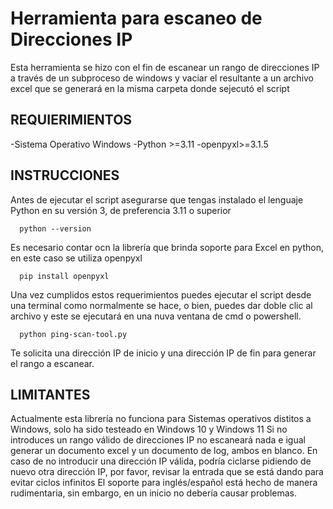 # Herramienta para escaneo de Direcciones IP
Esta herramienta se hizo con el fin de escanear un rango de direcciones IP a través de un subproceso de windows y vaciar el resultante a un archivo excel que se generará en la misma carpeta donde sejecutó el script

## REQUIERIMIENTOS
-Sistema Operativo Windows
-Python >=3.11
-openpyxl>=3.1.5

## INSTRUCCIONES
Antes de ejecutar el script asegurarse que tengas instalado el lenguaje Python en su versión 3, de preferencia 3.11 o superior
```
  python --version
```

Es necesario contar ocn la librería que brinda soporte para Excel en python, en este caso se utiliza openpyxl
```
  pip install openpyxl
```

Una vez cumplidos estos requerimientos puedes ejecutar el script desde una terminal como normalmente se hace, o bien, puedes dar doble clic al archivo y este se ejecutará en una nuva ventana de cmd o powershell.
```
  python ping-scan-tool.py
```


 Te solicita una dirección IP de inicio y una dirección IP de fin para generar el rango a escanear.


## LIMITANTES
Actualmente esta librería no funciona para Sistemas operativos distitos a Windows, solo ha sido testeado en Windows 10 y Windows 11
Si no introduces un rango válido de direcciones IP no escaneará nada e igual generar un documento excel y un documento de log, ambos en blanco.
En caso de no introducir una dirección IP válida, podría ciclarse pidiendo de nuevo otra dirección IP, por favor, revisar la entrada que se está dando para evitar ciclos infinitos
El soporte para inglés/español está hecho de manera rudimentaria, sin embargo, en un inicio no debería causar problemas.

